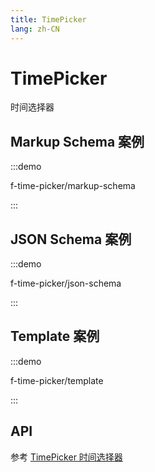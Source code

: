 ```yaml
---
title: TimePicker
lang: zh-CN
---
```


# TimePicker

时间选择器

## Markup Schema 案例

:::demo

f-time-picker/markup-schema

:::

## JSON Schema 案例

:::demo

f-time-picker/json-schema

:::

## Template 案例

:::demo

f-time-picker/template

:::

## API

参考 [TimePicker 时间选择器](https://element-plus.org/zh-CN/component/time-picker.html)
